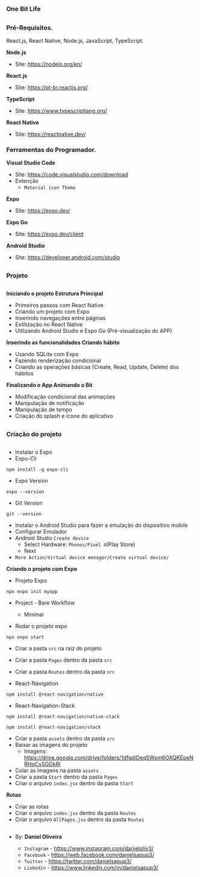 ##
### One Bit Life
##

### Pré-Requisitos.

React.js, React Native, Node.js, JavaScript, TypeScript.

**Node.js**
- Site: https://nodejs.org/en/

**React.js**
- Site: https://pt-br.reactjs.org/

**TypeScript**
- Site: https://www.typescriptlang.org/

**React Native**
- Site: https://reactnative.dev/


### Ferramentas do Programador.

**Visual Studio Code**
- Site: https://code.visualstudio.com/download
- Extenção
    - `Material icon Theme`

**Expo**
- Site: https://expo.dev/

**Expo Go**
- Site: https://expo.dev/client

**Android Studio**
- Site: https://developer.android.com/studio


##
### Projeto
##

**Iniciando o projeto Estrutura Principal**
- Primeiros passos com React Native
- Criando um projeto com Expo
- Inserindo navegações entre páginas
- Extilização no React Native
- Utilizando Android Studio e Expo Go (Pré-visualização do APP)

**Inserindo as funcionalidades Criando hábito**
- Usando SQLite com Expo
- Fazendo renderização condicional
- Criando as operações básicas (Create, Read, Update, Delete) dos hábitos

**Finalizando o App Animando o Bit**
- Modificação condicional das animações
- Manipulação de notificação
- Manipulação de tempo
- Criação do splash e ícone do aplicativo


##
### Criação do projeto
##

- Instalar o Expo
- Expo-Cli
```
npm install -g expo-cli
```

- Expo Version
```
expo --version
```

- Git Version
```
git --version
```

- Instalar o Android Studio para fazer a emulação do dispositivo mobile
- Configurar Emulador
- Android Studio `Create device`
  - Select Hardware: `Phones/Pixel 4`(Play Store)
  - Next
- `More Action/Virtual device menager/Create virtual device/`

**Criando o projeto com Expo**
- Projeto Expo
```
npx expo init myapp
```
- Project - Bare Workflow
    - Minimal

- Rodar o projeto expo
```
npx expo start
```

- Criar a pasta `src` na raiz do projeto
- Criar a pasta `Pages` dentro da pasta `src`
- Criar a pasta `Routes` dentro da pasta `src`

- React-Navigation
```
npm install @react-navigation/native
```

- React-Navigation-Stack
```
npm install @react-navigation/native-stack
```
```
npm install @react-navigation/stack
```

- Criar a pasta `assets` dentro da pasta `src`
- Baixar as imagens do projeto
  - Imagens: https://drive.google.com/drive/folders/1dfgdiDeqSWsm6OXQKEpeNRHqCvSGGkRl
- Colar as imagens na pasta `assets`
- Criar a pasta `Start` dentro da pasta `Pages`
- Criar o arquivo `index.jsx` dentro da pasta `Start`

**Rotas**

- Criar as rotas
- Criar o arquivo `index.jsx` dentro da pasta `Routes`
- Criar o arquivo `AllPages.jsx` dentro da pasta `Routes`














##
### 
##

- By:  **Daniel Oliveira**

  - `Instagram` - https://www.instagram.com/danieloliv3/
  - `Facebook` - https://web.facebook.com/danielsapup3/
  - `Twitter` - https://twitter.com/danielsapup3/
  - `Linkedin` - https://www.linkedin.com/in/danielsapup3/

##
